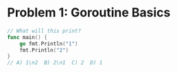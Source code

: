 # Problem 1: Goroutine Basics
```go
// What will this print?
func main() {
    go fmt.Println("1")
    fmt.Println("2")
}
// A) 1\n2  B) 2\n1  C) 2  D) 1
```